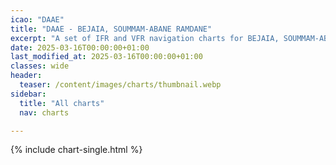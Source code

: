 ```yaml
---
icao: "DAAE" 
title: "DAAE - BEJAIA, SOUMMAM-ABANE RAMDANE"
excerpt: "A set of IFR and VFR navigation charts for BEJAIA, SOUMMAM-ABANE RAMDANE Airport"
date: 2025-03-16T00:00:00+01:00
last_modified_at: 2025-03-16T00:00:00+01:00
classes: wide
header:
  teaser: /content/images/charts/thumbnail.webp
sidebar:
  title: "All charts"
  nav: charts

---
```


{% include chart-single.html %}